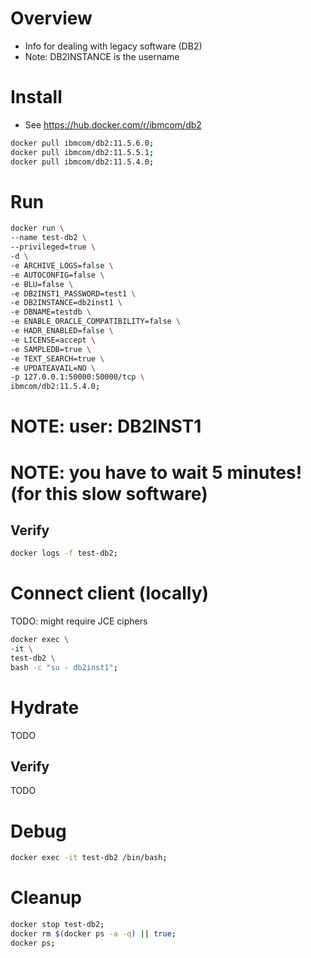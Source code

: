 # Overview
- Info for dealing with legacy software (DB2)
- Note: DB2INSTANCE is the username

# Install
- See https://hub.docker.com/r/ibmcom/db2
```bash
docker pull ibmcom/db2:11.5.6.0;
docker pull ibmcom/db2:11.5.5.1;
docker pull ibmcom/db2:11.5.4.0;
```

# Run
```bash
docker run \
--name test-db2 \
--privileged=true \
-d \
-e ARCHIVE_LOGS=false \
-e AUTOCONFIG=false \
-e BLU=false \
-e DB2INST1_PASSWORD=test1 \
-e DB2INSTANCE=db2inst1 \
-e DBNAME=testdb \
-e ENABLE_ORACLE_COMPATIBILITY=false \
-e HADR_ENABLED=false \
-e LICENSE=accept \
-e SAMPLEDB=true \
-e TEXT_SEARCH=true \
-e UPDATEAVAIL=NO \
-p 127.0.0.1:50000:50000/tcp \
ibmcom/db2:11.5.4.0;
```
# NOTE: user: DB2INST1
# NOTE: you have to wait 5 minutes!  (for this slow software)


## Verify
```bash
docker logs -f test-db2;
```


# Connect client (locally)
TODO: might require JCE ciphers
```bash
docker exec \
-it \
test-db2 \
bash -c "su - db2inst1";
```


# Hydrate
TODO

## Verify
TODO


# Debug
```bash
docker exec -it test-db2 /bin/bash;
```


# Cleanup
```bash
docker stop test-db2;
docker rm $(docker ps -a -q) || true;
docker ps;
```
